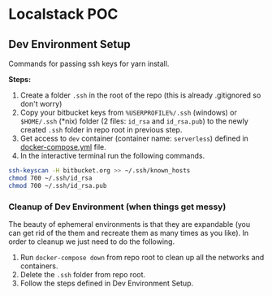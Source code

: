 # Localstack POC


## Dev Environment Setup

Commands for passing ssh keys for yarn install.

**Steps:**

1. Create a folder ```.ssh``` in the root of the repo (this is already .gitignored so don't worry)
2. Copy your bitbucket keys from ```%USERPROFILE%/.ssh``` (windows) or ```$HOME/.ssh``` (*nix) folder (2 files: ```id_rsa``` and ```id_rsa.pub```) to the newly created ```.ssh``` folder in repo root in previous step.
3. Get access to ```dev``` container (container name: ```serverless```) defined in [docker-compose.yml](docker-compose.yml) file.
4. In the interactive terminal run the following commands.

```bash
ssh-keyscan -H bitbucket.org >> ~/.ssh/known_hosts
chmod 700 ~/.ssh/id_rsa
chmod 700 ~/.ssh/id_rsa.pub
```

### Cleanup of Dev Environment (when things get messy)

The beauty of ephemeral environments is that they are expandable (you can get rid of the them and recreate them as many times as you like). In order to cleanup we just need to do the following.

1. Run ```docker-compose down``` from repo root to clean up all the networks and containers.
2. Delete the ```.ssh``` folder from repo root.
3. Follow the steps defined in Dev Environment Setup.